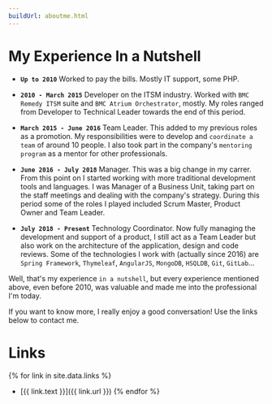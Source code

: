 ```yaml
---
buildUrl: aboutme.html
---
```


# My Experience In a Nutshell

- **`Up to 2010`** Worked to pay the bills. Mostly IT support, some PHP.

- **`2010 - March 2015`** Developer on the ITSM industry. Worked with `BMC Remedy ITSM` suite and `BMC Atrium Orchestrator`, mostly. My roles ranged from Developer to Technical Leader towards the end of this period.

- **`March 2015 - June 2016`** Team Leader. This added to my previous roles as a promotion. My responsibilities were to develop and `coordinate a team` of around 10 people. I also took part in the company's `mentoring program` as a mentor for other professionals. 

- **`June 2016 - July 2018`** Manager. This was a big change in my carrer. From this point on I started working with more traditional development tools and languages. I was Manager of a Business Unit, taking part on the staff meetings and dealing with the company's strategy. During this period some of the roles I played included Scrum Master, Product Owner and Team Leader.

- **`July 2018 - Present`** Technology Coordinator. Now fully managing the development and support of a product, I still act as a Team Leader but also work on the architecture of the application, design and code reviews. Some of the technologies I work with (actually since 2016) are `Spring Framework`, `Thymeleaf`, `AngularJS`, `MongoDB`, `HSQLDB`, `Git`, `GitLab`...

Well, that's my experience `in a nutshell`, but every experience mentioned above, even before 2010, was valuable and made me into the professional I'm today.

If you want to know more, I really enjoy a good conversation! Use the links below to contact me.

# Links

{% for link in site.data.links %} 
- [{{ link.text }}]({{ link.url }}) {% endfor %}
